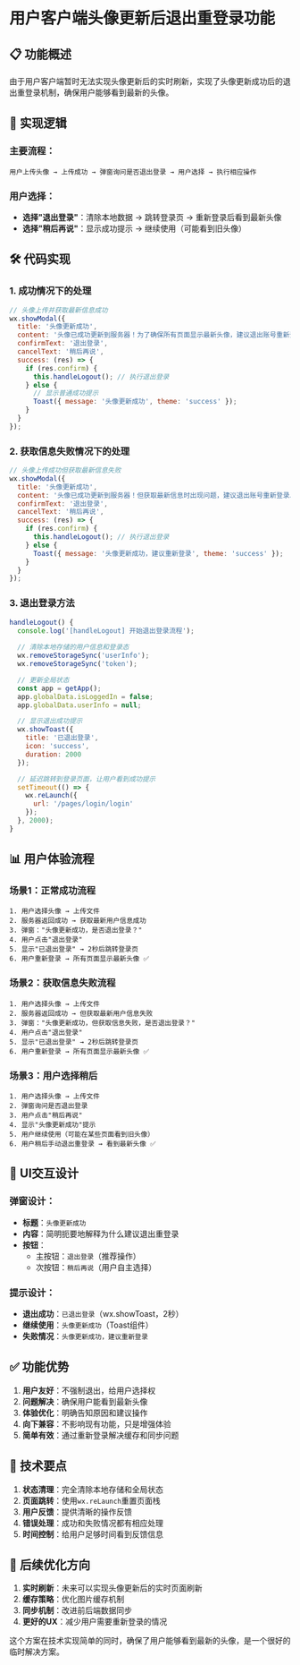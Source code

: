 # 用户客户端头像更新后退出重登录功能

## 📋 **功能概述**

由于用户客户端暂时无法实现头像更新后的实时刷新，实现了头像更新成功后的退出重登录机制，确保用户能够看到最新的头像。

## 🎯 **实现逻辑**

### **主要流程**：
```
用户上传头像 → 上传成功 → 弹窗询问是否退出登录 → 用户选择 → 执行相应操作
```

### **用户选择**：
- **选择"退出登录"**：清除本地数据 → 跳转登录页 → 重新登录后看到最新头像
- **选择"稍后再说"**：显示成功提示 → 继续使用（可能看到旧头像）

## 🛠️ **代码实现**

### **1. 成功情况下的处理**

```javascript
// 头像上传并获取最新信息成功
wx.showModal({
  title: '头像更新成功',
  content: '头像已成功更新到服务器！为了确保所有页面显示最新头像，建议退出账号重新登录。是否现在退出登录？',
  confirmText: '退出登录',
  cancelText: '稍后再说',
  success: (res) => {
    if (res.confirm) {
      this.handleLogout(); // 执行退出登录
    } else {
      // 显示普通成功提示
      Toast({ message: '头像更新成功', theme: 'success' });
    }
  }
});
```

### **2. 获取信息失败情况下的处理**

```javascript
// 头像上传成功但获取最新信息失败
wx.showModal({
  title: '头像更新成功',
  content: '头像已成功更新到服务器！但获取最新信息时出现问题，建议退出账号重新登录以确保显示最新头像。是否现在退出登录？',
  confirmText: '退出登录',
  cancelText: '稍后再说',
  success: (res) => {
    if (res.confirm) {
      this.handleLogout(); // 执行退出登录
    } else {
      Toast({ message: '头像更新成功，建议重新登录', theme: 'success' });
    }
  }
});
```

### **3. 退出登录方法**

```javascript
handleLogout() {
  console.log('[handleLogout] 开始退出登录流程');
  
  // 清除本地存储的用户信息和登录态
  wx.removeStorageSync('userInfo');
  wx.removeStorageSync('token');

  // 更新全局状态
  const app = getApp();
  app.globalData.isLoggedIn = false;
  app.globalData.userInfo = null;

  // 显示退出成功提示
  wx.showToast({
    title: '已退出登录',
    icon: 'success',
    duration: 2000
  });

  // 延迟跳转到登录页面，让用户看到成功提示
  setTimeout(() => {
    wx.reLaunch({
      url: '/pages/login/login'
    });
  }, 2000);
}
```

## 📊 **用户体验流程**

### **场景1：正常成功流程**
```
1. 用户选择头像 → 上传文件
2. 服务器返回成功 → 获取最新用户信息成功
3. 弹窗："头像更新成功，是否退出登录？"
4. 用户点击"退出登录"
5. 显示"已退出登录" → 2秒后跳转登录页
6. 用户重新登录 → 所有页面显示最新头像 ✅
```

### **场景2：获取信息失败流程**
```
1. 用户选择头像 → 上传文件
2. 服务器返回成功 → 但获取最新用户信息失败
3. 弹窗："头像更新成功，但获取信息失败，是否退出登录？"
4. 用户点击"退出登录"
5. 显示"已退出登录" → 2秒后跳转登录页
6. 用户重新登录 → 所有页面显示最新头像 ✅
```

### **场景3：用户选择稍后**
```
1. 用户选择头像 → 上传文件
2. 弹窗询问是否退出登录
3. 用户点击"稍后再说"
4. 显示"头像更新成功"提示
5. 用户继续使用（可能在某些页面看到旧头像）
6. 用户稍后手动退出重登录 → 看到最新头像 ✅
```

## 🎨 **UI交互设计**

### **弹窗设计**：
- **标题**：`头像更新成功`
- **内容**：简明扼要地解释为什么建议退出重登录
- **按钮**：
  - 主按钮：`退出登录`（推荐操作）
  - 次按钮：`稍后再说`（用户自主选择）

### **提示设计**：
- **退出成功**：`已退出登录`（wx.showToast，2秒）
- **继续使用**：`头像更新成功`（Toast组件）
- **失败情况**：`头像更新成功，建议重新登录`

## ✅ **功能优势**

1. **用户友好**：不强制退出，给用户选择权
2. **问题解决**：确保用户能看到最新头像
3. **体验优化**：明确告知原因和建议操作
4. **向下兼容**：不影响现有功能，只是增强体验
5. **简单有效**：通过重新登录解决缓存和同步问题

## 🔧 **技术要点**

1. **状态清理**：完全清除本地存储和全局状态
2. **页面跳转**：使用`wx.reLaunch`重置页面栈
3. **用户反馈**：提供清晰的操作反馈
4. **错误处理**：成功和失败情况都有相应处理
5. **时间控制**：给用户足够时间看到反馈信息

## 🚀 **后续优化方向**

1. **实时刷新**：未来可以实现头像更新后的实时页面刷新
2. **缓存策略**：优化图片缓存机制
3. **同步机制**：改进前后端数据同步
4. **更好的UX**：减少用户需要重新登录的情况

这个方案在技术实现简单的同时，确保了用户能够看到最新的头像，是一个很好的临时解决方案。 